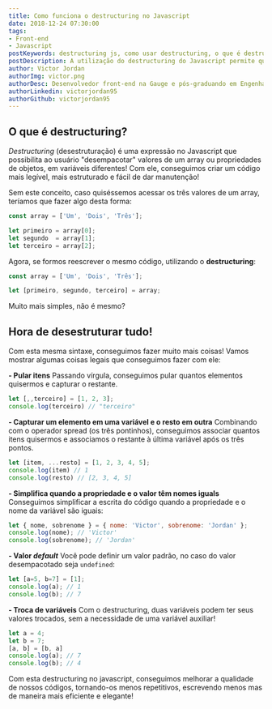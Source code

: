 ```yaml
---
title: Como funciona o destructuring no Javascript 
date: 2018-12-24 07:30:00
tags:
- Front-end
- Javascript
postKeywords: destructuring js, como usar destructuring, o que é destructuring js, o que é destructuring, como posso usar destructuring, destruct js
postDescription: A utilização do destructuring do Javascript permite que nosso código se torne mais elegante e legível!
author: Victor Jordan
authorImg: victor.png
authorDesc: Desenvolvedor front-end na Gauge e pós-graduando em Engenharia de Software pela PUC-MG e formado em Banco de Dados pela Fatec, apaixonado por usabilidade, performance e UX!
authorLinkedin: victorjordan95
authorGithub: victorjordan95
---
```


## O que é destructuring? 

*Destructuring* (desestruturação) é uma expressão no Javascript que possibilita ao usuário "desempacotar" valores de um array ou propriedades de objetos, em variáveis diferentes!
Com ele, conseguimos criar um código mais legível, mais estruturado e fácil de dar manutenção!

Sem este conceito, caso quiséssemos acessar os três valores de um array, teríamos que fazer algo desta forma:

```javascript
const array = ['Um', 'Dois', 'Três'];

let primeiro = array[0];
let segundo  = array[1];
let terceiro = array[2];
```

Agora, se formos reescrever o mesmo código, utilizando o **destructuring**:

<!-- more -->

```javascript
const array = ['Um', 'Dois', 'Três'];

let [primeiro, segundo, terceiro] = array;
```

Muito mais simples, não é mesmo?

## Hora de desestruturar tudo!

Com esta mesma sintaxe, conseguimos fazer muito mais coisas! Vamos mostrar algumas coisas legais que conseguimos fazer com ele:

**- Pular itens**
Passando vírgula, conseguimos pular quantos elementos quisermos e capturar o restante.

```javascript
let [,,terceiro] = [1, 2, 3];
console.log(terceiro) // "terceiro"
```

**- Capturar um elemento em uma variável e o resto em outra**
Combinando com o operador spread (os três pontinhos), conseguimos associar quantos itens quisermos e associamos o restante à última variável após os três pontos.

```javascript
let [item, ...resto] = [1, 2, 3, 4, 5];
console.log(item) // 1
console.log(resto) // [2, 3, 4, 5]
```

**- Simplifica quando a propriedade e o valor têm nomes iguals**
Conseguimos simplificar a escrita do código quando a propriedade e o nome da variável são iguais:

```javascript
let { nome, sobrenome } = { nome: 'Victor', sobrenome: 'Jordan' };
console.log(nome); // 'Victor'
console.log(sobrenome); // 'Jordan'
```

**- Valor *default***
Você pode definir um valor padrão, no caso do valor desempacotado seja `undefined`:

```javascript
let [a=5, b=7] = [1];
console.log(a); // 1
console.log(b); // 7
```

**- Troca de variáveis**
Com o destructuring, duas variáveis podem ter seus valores trocados, sem a necessidade de uma variável auxiliar!

```javascript
let a = 4;
let b = 7;
[a, b] = [b, a]
console.log(a); // 7
console.log(b); // 4
```

Com esta destructuring no javascript, conseguimos melhorar a qualidade de nossos códigos, tornando-os menos repetitivos, escrevendo menos mas de maneira mais eficiente e elegante!